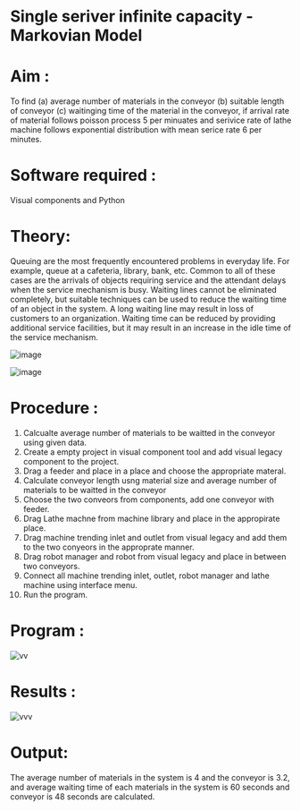 # Single seriver infinite capacity - Markovian Model

# Aim : 
To find 
      (a) average  number of materials in the conveyor
      (b) suitable length of conveyor
      (c) waitinging time of the material in the conveyor,
if arrival rate of material  follows poisson process 5 per minuates and serivice rate of lathe machine follows 
exponential distribution with mean serice rate 6 per minutes.


# Software required :  

Visual components and Python

# Theory:

  Queuing are the most frequently encountered problems in everyday life. For example, queue
at a cafeteria, library, bank, etc. Common to all of these cases are the arrivals of objects
requiring service and the attendant delays when the service mechanism is busy. Waiting lines
cannot be eliminated completely, but suitable techniques can be used to reduce the waiting
time of an object in the system. A long waiting line may result in loss of customers to an
organization. Waiting time can be reduced by providing additional service facilities, but it may
result in an increase in the idle time of the service mechanism. 

![image](https://user-images.githubusercontent.com/104613195/173292918-2583e4d3-a3d8-45fa-a577-9d0ebf79f0a5.png)


![image](https://user-images.githubusercontent.com/104613195/173292021-8c3b77dc-a9c2-4179-91ed-17e1db7039df.png)


 
# Procedure :
 
1. Calcualte average number of materials to be waitted in the conveyor using given data.
2. Create a empty project  in visual component tool and add visual legacy component to the project.
3. Drag a feeder and place in a place and choose the appropriate materal.
4. Calculate conveyor length usng material size and average number of materials to be waitted in the conveyor
5. Choose the two conveors from components,  add one conveyor with feeder.
6. Drag Lathe machne from machine library and place in the appropirate place.
7. Drag machine trending inlet and outlet from visual legacy and add them to the two conyeors in the approprate manner.
8. Drag robot manager and robot from visual legacy and place in between two conveyors.
9. Connect all machine trending  inlet, outlet, robot manager and lathe machine using interface menu.
10. Run the program.
# Program :
![vv](https://user-images.githubusercontent.com/75235704/175800786-eb032418-934b-4691-a2fa-f89f51363b2b.png)

 

# Results : 
![vvv](https://user-images.githubusercontent.com/75235704/175800790-71254e6e-3d07-4f6e-8763-992c75069d58.png)

# Output:
The average number of materials in the system is 4 and the conveyor is 3.2, and average waiting time of each materials in the system is 60 seconds and conveyor is 48 seconds are calculated.
